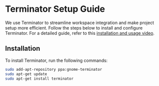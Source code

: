 # Terminator Setup Guide

We use Terminator to streamline workspace integration and make project setup more efficient. Follow the steps below to install and configure Terminator. For a detailed guide, refer to this [installation and usage video](https://www.youtube.com/watch?v=ymm5-QHTmNA).

## Installation

To install Terminator, run the following commands:

```bash
sudo add-apt-repository ppa:gnome-terminator
sudo apt-get update
sudo apt-get install terminator
```

